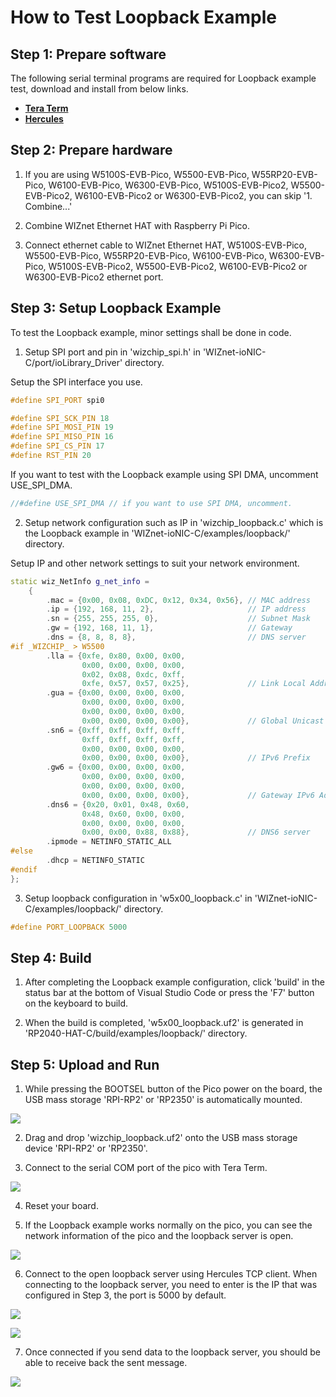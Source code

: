 # How to Test Loopback Example



## Step 1: Prepare software

The following serial terminal programs are required for Loopback example test, download and install from below links.

- [**Tera Term**][link-tera_term]
- [**Hercules**][link-hercules]



## Step 2: Prepare hardware

1. If you are using W5100S-EVB-Pico, W5500-EVB-Pico, W55RP20-EVB-Pico, W6100-EVB-Pico, W6300-EVB-Pico, W5100S-EVB-Pico2, W5500-EVB-Pico2, W6100-EVB-Pico2 or W6300-EVB-Pico2, you can skip '1. Combine...'

2. Combine WIZnet Ethernet HAT with Raspberry Pi Pico.

3. Connect ethernet cable to WIZnet Ethernet HAT, W5100S-EVB-Pico, W5500-EVB-Pico, W55RP20-EVB-Pico, W6100-EVB-Pico, W6300-EVB-Pico, W5100S-EVB-Pico2, W5500-EVB-Pico2, W6100-EVB-Pico2 or W6300-EVB-Pico2 ethernet port.


## Step 3: Setup Loopback Example

To test the Loopback example, minor settings shall be done in code.

1. Setup SPI port and pin in 'wizchip_spi.h' in 'WIZnet-ioNIC-C/port/ioLibrary_Driver' directory.

Setup the SPI interface you use.

```cpp
#define SPI_PORT spi0

#define SPI_SCK_PIN 18
#define SPI_MOSI_PIN 19
#define SPI_MISO_PIN 16
#define SPI_CS_PIN 17
#define RST_PIN 20
```

If you want to test with the Loopback example using SPI DMA, uncomment USE_SPI_DMA.

```cpp
//#define USE_SPI_DMA // if you want to use SPI DMA, uncomment.
```

2. Setup network configuration such as IP in 'wizchip_loopback.c' which is the Loopback example in 'WIZnet-ioNIC-C/examples/loopback/' directory.

Setup IP and other network settings to suit your network environment.

```cpp
static wiz_NetInfo g_net_info =
    {
        .mac = {0x00, 0x08, 0xDC, 0x12, 0x34, 0x56}, // MAC address
        .ip = {192, 168, 11, 2},                     // IP address
        .sn = {255, 255, 255, 0},                    // Subnet Mask
        .gw = {192, 168, 11, 1},                     // Gateway
        .dns = {8, 8, 8, 8},                         // DNS server
#if _WIZCHIP_ > W5500
        .lla = {0xfe, 0x80, 0x00, 0x00,
                0x00, 0x00, 0x00, 0x00,
                0x02, 0x08, 0xdc, 0xff,
                0xfe, 0x57, 0x57, 0x25},             // Link Local Address
        .gua = {0x00, 0x00, 0x00, 0x00,
                0x00, 0x00, 0x00, 0x00,
                0x00, 0x00, 0x00, 0x00,
                0x00, 0x00, 0x00, 0x00},             // Global Unicast Address
        .sn6 = {0xff, 0xff, 0xff, 0xff,
                0xff, 0xff, 0xff, 0xff,
                0x00, 0x00, 0x00, 0x00,
                0x00, 0x00, 0x00, 0x00},             // IPv6 Prefix
        .gw6 = {0x00, 0x00, 0x00, 0x00,
                0x00, 0x00, 0x00, 0x00,
                0x00, 0x00, 0x00, 0x00,
                0x00, 0x00, 0x00, 0x00},             // Gateway IPv6 Address
        .dns6 = {0x20, 0x01, 0x48, 0x60,
                0x48, 0x60, 0x00, 0x00,
                0x00, 0x00, 0x00, 0x00,
                0x00, 0x00, 0x88, 0x88},             // DNS6 server
        .ipmode = NETINFO_STATIC_ALL
#else
        .dhcp = NETINFO_STATIC        
#endif
};
```

3. Setup loopback configuration in 'w5x00_loopback.c' in 'WIZnet-ioNIC-C/examples/loopback/' directory.

```cpp
#define PORT_LOOPBACK 5000
```



## Step 4: Build

1. After completing the Loopback example configuration, click 'build' in the status bar at the bottom of Visual Studio Code or press the 'F7' button on the keyboard to build.

2. When the build is completed, 'w5x00_loopback.uf2' is generated in 'RP2040-HAT-C/build/examples/loopback/' directory.



## Step 5: Upload and Run

1. While pressing the BOOTSEL button of the Pico power on the board, the USB mass storage 'RPI-RP2' or 'RP2350' is automatically mounted.

![][link-raspberry_pi_pico_usb_mass_storage]

2. Drag and drop 'wizchip_loopback.uf2' onto the USB mass storage device 'RPI-RP2' or 'RP2350'.

3. Connect to the serial COM port of the pico with Tera Term.

![][link-connect_to_serial_com_port]

4. Reset your board.

5. If the Loopback example works normally on the pico, you can see the network information of the pico and the loopback server is open.

![][link-see_network_information_of_raspberry_pi_pico_and_open_loopback_server]

6. Connect to the open loopback server using Hercules TCP client. When connecting to the loopback server, you need to enter is the IP that was configured in Step 3, the port is 5000 by default.

![][link-connect_to_loopback_server_using_hercules_tcp_client_1]

![][link-connect_to_loopback_server_using_hercules_tcp_client_2]

7. Once connected if you send data to the loopback server, you should be able to receive back the sent message.

![][link-receive_back_sent_message]



<!--
Link
-->

[link-tera_term]: https://osdn.net/projects/ttssh2/releases/
[link-hercules]: https://www.hw-group.com/software/hercules-setup-utility
[link-raspberry_pi_pico_usb_mass_storage]: https://github.com/Wiznet/RP2040-HAT-C/blob/main/static/images/loopback/raspberry_pi_pico_usb_mass_storage.png
[link-connect_to_serial_com_port]: https://github.com/Wiznet/RP2040-HAT-C/blob/main/static/images/loopback/connect_to_serial_com_port.png
[link-see_network_information_of_raspberry_pi_pico_and_open_loopback_server]: https://github.com/Wiznet/RP2040-HAT-C/blob/main/static/images/loopback/see_network_information_of_raspberry_pi_pico_and_open_loopback_server.png
[link-connect_to_loopback_server_using_hercules_tcp_client_1]: https://github.com/Wiznet/RP2040-HAT-C/blob/main/static/images/loopback/connect_to_loopback_server_using_hercules_tcp_client_1.png
[link-connect_to_loopback_server_using_hercules_tcp_client_2]: https://github.com/Wiznet/RP2040-HAT-C/blob/main/static/images/loopback/connect_to_loopback_server_using_hercules_tcp_client_2.png
[link-receive_back_sent_message]: https://github.com/Wiznet/RP2040-HAT-C/blob/main/static/images/loopback/receive_back_sent_message.png
